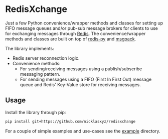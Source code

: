 # RedisXchange

Just a few Python convenience/wrapper methods and classes for setting up FIFO message queues and/or pub-sub message brokers for clients to use for exchanging messages through [Redis](https://redis.io/). The convenience/wrapper methods and classes are built on top of [redis-py](https://github.com/andymccurdy/redis-py/) and [msgpack](https://github.com/msgpack/msgpack-python).

The library implements:

- Redis server reconnection logic.
- Convenience methods:
  - For sending/receiving messages using a publish/subscribe messaging pattern.
  - For sending messages using a FIFO (First In First Out) message queue and Redis' Key-Value store for receiving messages. 

## Usage

Install the library through pip:
```bash
pip install git+https://github.com/nicklasxyz/redisxchange
```

For a couple of simple examples and use-cases see the [example](https://github.com/NicklasXYZ/redisxchange/tree/main/examples) directory.